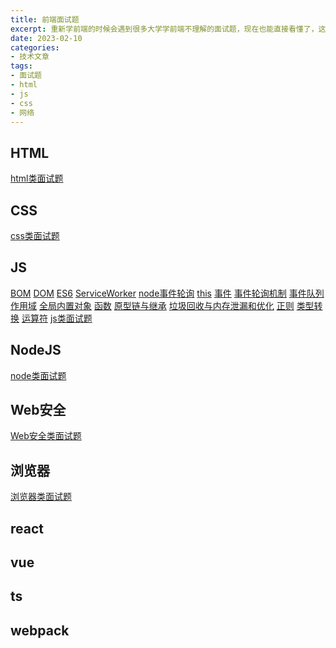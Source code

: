 ```yaml
---
title: 前端面试题
excerpt: 重新学前端的时候会遇到很多大学学前端不理解的面试题，现在也能直接看懂了，这里记录一下作为主入口
date: 2023-02-10
categories:
- 技术文章
tags:
- 面试题
- html
- js
- css
- 网络
---
```


## HTML
[html类面试题](https://shuangxunian.github.io/2023/02/10/23021002/)

## CSS
[css类面试题](https://shuangxunian.github.io/2023/02/15/23021501/)

## JS
[BOM]()
[DOM]()
[ES6]()
[ServiceWorker]()
[node事件轮询]()
[this]()
[事件]()
[事件轮询机制]()
[事件队列]()
[作用域]()
[全局内置对象]()
[函数]()
[原型链与继承]()
[垃圾回收与内存泄漏和优化]()
[正则]()
[类型转换]()
[运算符]()
[js类面试题](https://shuangxunian.github.io/2023/02/15/23021502/)


## NodeJS
[node类面试题](https://shuangxunian.github.io/2023/02/15/23021503/)

## Web安全
[Web安全类面试题](https://shuangxunian.github.io/2023/02/15/23021504/)

## 浏览器
[浏览器类面试题](https://shuangxunian.github.io/2023/02/15/23021505/)

## react
[]()

## vue
[]()

## ts
[]()

## webpack
[]()



